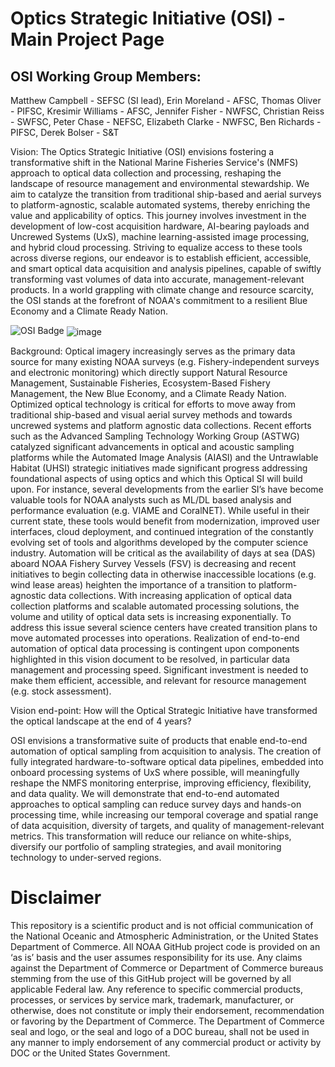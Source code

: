 # Optics Strategic Initiative (OSI) - Main Project Page

## OSI Working Group Members:  
Matthew Campbell - SEFSC (SI lead), Erin Moreland - AFSC,  Thomas Oliver - PIFSC, Kresimir Williams - AFSC, Jennifer Fisher - NWFSC, Christian Reiss - SWFSC, Peter Chase - NEFSC, Elizabeth Clarke - NWFSC, Ben Richards - PIFSC, Derek Bolser - S&T

Vision: The Optics Strategic Initiative (OSI) envisions fostering a transformative shift in the National Marine Fisheries Service's (NMFS) approach to optical data collection and processing, reshaping the landscape of resource management and environmental stewardship. We aim to catalyze the transition from traditional ship-based and aerial surveys to platform-agnostic, scalable automated systems, thereby enriching the value and applicability of optics. This journey involves investment in the development of low-cost acquisition hardware, AI-bearing payloads and Uncrewed Systems (UxS), machine learning-assisted image processing, and hybrid cloud processing. Striving to equalize access to these tools across diverse regions, our endeavor is to establish efficient, accessible, and smart optical data acquisition and analysis pipelines, capable of swiftly transforming vast volumes of data into accurate, management-relevant products. In a world grappling with climate change and resource scarcity, the OSI stands at the forefront of NOAA's commitment to a resilient Blue Economy and a Climate Ready Nation.  

![OSI Badge](https://github.com/user-attachments/assets/ca2a5e26-1b7e-45e7-a8ab-efae701b8cce)
<img align="center" src="[https://picsum.photos/300/200](https://github.com/user-attachments/assets/ca2a5e26-1b7e-45e7-a8ab-efae701b8cce)" alt="image" />

Background: Optical imagery increasingly serves as the primary data source for many existing NOAA surveys (e.g. Fishery-independent surveys and electronic monitoring) which directly support Natural Resource Management, Sustainable Fisheries, Ecosystem-Based Fishery Management, the New Blue Economy, and a Climate Ready Nation.  Optimized optical technology is critical for efforts to move away from traditional ship-based and visual aerial survey methods and towards uncrewed systems and platform agnostic data collections.  Recent efforts such as the Advanced Sampling Technology Working Group (ASTWG) catalyzed significant advancements in optical and acoustic sampling platforms while the Automated Image Analysis (AIASI) and the Untrawlable Habitat (UHSI) strategic initiatives made significant progress addressing foundational aspects of using optics and which this Optical SI will build upon.  For instance, several developments from the earlier SI’s have become valuable tools for NOAA analysts such as ML/DL based analysis and performance evaluation (e.g. VIAME and CoralNET).  While useful in their current state, these tools would benefit from modernization, improved user interfaces, cloud deployment, and continued integration of the constantly evolving set of tools and algorithms developed by the computer science industry.  Automation will be critical as the availability of days at sea (DAS) aboard NOAA Fishery Survey Vessels (FSV) is decreasing and recent initiatives to begin collecting data in otherwise inaccessible locations (e.g. wind lease areas) heighten the importance of a transition to platform-agnostic data collections.  With increasing application of optical data collection platforms and scalable automated processing solutions, the volume and utility of optical data sets is increasing exponentially.  To address this issue several science centers have created transition plans to move automated processes into operations.  Realization of end-to-end automation of optical data processing is contingent upon components highlighted in this vision document to be resolved, in particular data management and processing speed.  Significant investment is needed to make them efficient, accessible, and relevant for resource management (e.g. stock assessment).

Vision end-point: 
How will the Optical Strategic Initiative have transformed the optical landscape at the end of 4 years?

OSI envisions a transformative suite of products that enable end-to-end automation of optical sampling from acquisition to analysis. The creation of fully integrated hardware-to-software optical data pipelines, embedded into onboard processing systems of UxS where possible, will meaningfully reshape the NMFS monitoring enterprise, improving efficiency, flexibility, and data quality. We will  demonstrate that end-to-end automated approaches to optical sampling can reduce survey days and hands-on processing time, while increasing our temporal coverage and spatial range of data acquisition, diversity of targets, and quality of management-relevant metrics. This transformation will reduce our reliance on white-ships, diversify our portfolio of sampling strategies, and avail monitoring technology to under-served regions.

# Disclaimer
This repository is a scientific product and is not official communication of the National Oceanic and Atmospheric Administration, or the United States Department of Commerce. All NOAA GitHub project code is provided on an ‘as is’ basis and the user assumes responsibility for its use. Any claims against the Department of Commerce or Department of Commerce bureaus stemming from the use of this GitHub project will be governed by all applicable Federal law. Any reference to specific commercial products, processes, or services by service mark, trademark, manufacturer, or otherwise, does not constitute or imply their endorsement, recommendation or favoring by the Department of Commerce. The Department of Commerce seal and logo, or the seal and logo of a DOC bureau, shall not be used in any manner to imply endorsement of any commercial product or activity by DOC or the United States Government.
